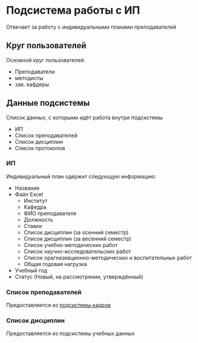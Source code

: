 # Подсистема работы с ИП

Отвечает за работу с индивидуальными планами преподавателей

## Круг пользователей

Основной круг пользователей:

* Преподаватели
* методисты
* зав. кафдеры

## Данные подсистемы

Список данных, с которыми идёт работа внутри подсистемы

* ИП
* Список преподавателей
* Список дисциплин
* Список протоколов

### ИП

Индивидуальный план одержит следующую информацию:

* Название
* Файл Excel
  * Институт 
  * Кафедра
  * ФИО преподавателя
  * Должность
  * Ставки
  * Список дисциплин (за осенний семестр)
  * Список дисциплин (за весенний семестр)
  * Список учебно-методических работ
  * Список научно-исследовательских работ
  * Список орагназиационно-методических и воспитательных работ
  * Общая годовая нагрузка
* Учебный год
* Статус (Новый, на рассмотрении, утверждённый)





### Список преподавателей

Предоставляется из [подсистемы кадров](../Служебные/Подсистема_кадров.md)





### Список дисциплин

Предоставляется из подсистемы учебных данных

